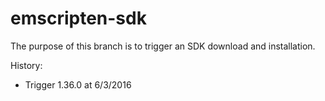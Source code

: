 # emscripten-sdk
The purpose of this branch is to trigger an SDK download and installation.

History:
  - Trigger 1.36.0 at 6/3/2016
